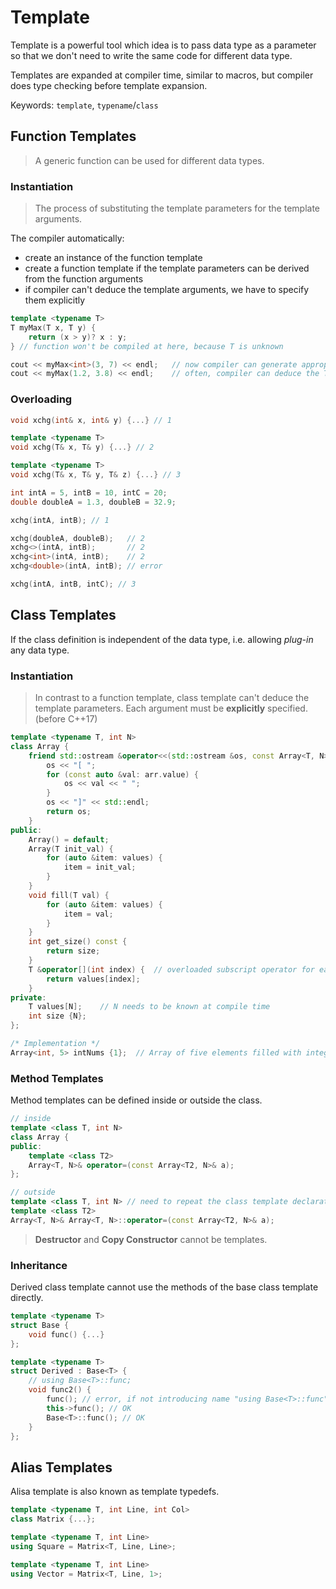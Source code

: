 # Template

Template is a powerful tool which idea is to pass data type as a parameter so that we don't need to write the same code for different data type.

Templates are expanded at compiler time, similar to macros, but compiler does type checking before template expansion.

Keywords: `template`, `typename`/`class`

## Function Templates

> A generic function can be used for different data types.

### Instantiation

> The process of substituting the template parameters for the template arguments.

The compiler automatically:
+ create an instance of the function template
+ create a function template if the template parameters can be derived from the function arguments
+ if compiler can't deduce the template arguments, we have to specify them explicitly

```c++
template <typename T>
T myMax(T x, T y) {
    return (x > y)? x : y;
} // function won't be compiled at here, because T is unknown

cout << myMax<int>(3, 7) << endl;   // now compiler can generate appropriate function becuase T is int
cout << myMax(1.2, 3.8) << endl;    // often, compiler can deduce the T according to the inputs
```

### Overloading

```c++
void xchg(int& x, int& y) {...} // 1

template <typename T>
void xchg(T& x, T& y) {...} // 2

template <typename T>
void xchg(T& x, T& y, T& z) {...} // 3

int intA = 5, intB = 10, intC = 20;
double doubleA = 1.3, doubleB = 32.9;

xchg(intA, intB); // 1

xchg(doubleA, doubleB);   // 2
xchg<>(intA, intB);       // 2
xchg<int>(intA, intB);    // 2
xchg<double>(intA, intB); // error

xchg(intA, intB, intC); // 3
```

## Class Templates

If the class definition is independent of the data type, i.e. allowing *plug-in* any data type.

### Instantiation

> In contrast to a function template, class template can't deduce the template parameters. Each argument must be **explicitly** specified. (before C++17)

```c++
template <typename T, int N>
class Array {
    friend std::ostream &operator<<(std::ostream &os, const Array<T, N> &arr) {
        os << "[ ";
        for (const auto &val: arr.value) {
            os << val << " ";
        }
        os << "]" << std::endl;
        return os;
    }
public:
    Array() = default;
    Array(T init_val) {
        for (auto &item: values) {
            item = init_val;
        }
    }
    void fill(T val) {
        for (auto &item: values) {
            item = val;
        }
    }
    int get_size() const {
        return size;
    }
    T &operator[](int index) {  // overloaded subscript operator for easy use
        return values[index];
    }
private:
    T values[N];    // N needs to be known at compile time
    int size {N};
};

/* Implementation */
Array<int, 5> intNums {1};  // Array of five elements filled with integer one
```

### Method Templates

Method templates can be defined inside or outside the class.

```c++
// inside
template <class T, int N>
class Array {
public:
	template <class T2>
	Array<T, N>& operator=(const Array<T2, N>& a);
};

// outside
template <class T, int N> // need to repeat the class template declaration for each method function
template <class T2>
Array<T, N>& Array<T, N>::operator=(const Array<T2, N>& a);
```

> **Destructor** and **Copy Constructor** cannot be templates.

### Inheritance

Derived class template cannot use the methods of the base class template directly.

```c++
template <typename T>
struct Base {
    void func() {...}
};

template <typename T>
struct Derived : Base<T> {
    // using Base<T>::func;
    void func2() {
        func(); // error, if not introducing name "using Base<T>::func"
        this->func(); // OK
        Base<T>::func(); // OK
    }
};
```

## Alias Templates

Alisa template is also known as template typedefs.

```c++
template <typename T, int Line, int Col>
class Matrix {...};

template <typename T, int Line>
using Square = Matrix<T, Line, Line>;

template <typename T, int Line>
using Vector = Matrix<T, Line, 1>;
```
